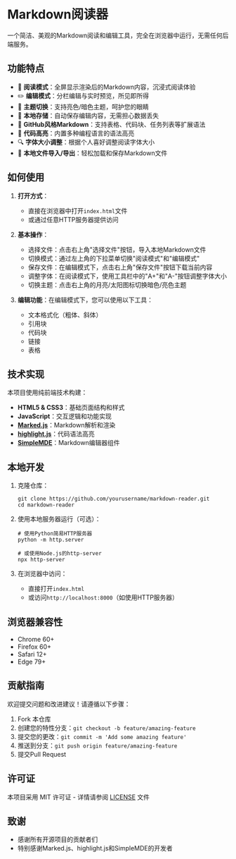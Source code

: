 # Markdown阅读器

一个简洁、美观的Markdown阅读和编辑工具，完全在浏览器中运行，无需任何后端服务。

## 功能特点

- 📖 **阅读模式**：全屏显示渲染后的Markdown内容，沉浸式阅读体验
- ✏️ **编辑模式**：分栏编辑与实时预览，所见即所得
- 🎨 **主题切换**：支持亮色/暗色主题，呵护您的眼睛
- 💾 **本地存储**：自动保存编辑内容，无需担心数据丢失
- 📝 **GitHub风格Markdown**：支持表格、代码块、任务列表等扩展语法
- 🔆 **代码高亮**：内置多种编程语言的语法高亮
- 🔍 **字体大小调整**：根据个人喜好调整阅读字体大小
- 📄 **本地文件导入/导出**：轻松加载和保存Markdown文件

## 如何使用

1. **打开方式**：
   - 直接在浏览器中打开`index.html`文件
   - 或通过任意HTTP服务器提供访问

2. **基本操作**：
   - 选择文件：点击右上角"选择文件"按钮，导入本地Markdown文件
   - 切换模式：通过左上角的下拉菜单切换"阅读模式"和"编辑模式"
   - 保存文件：在编辑模式下，点击右上角"保存文件"按钮下载当前内容
   - 调整字体：在阅读模式下，使用工具栏中的"A+"和"A-"按钮调整字体大小
   - 切换主题：点击右上角的月亮/太阳图标切换暗色/亮色主题

3. **编辑功能**：在编辑模式下，您可以使用以下工具：
   - 文本格式化（粗体、斜体）
   - 引用块
   - 代码块
   - 链接
   - 表格

## 技术实现

本项目使用纯前端技术构建：

- **HTML5 & CSS3**：基础页面结构和样式
- **JavaScript**：交互逻辑和功能实现
- **[Marked.js](https://marked.js.org/)**：Markdown解析和渲染
- **[highlight.js](https://highlightjs.org/)**：代码语法高亮
- **[SimpleMDE](https://simplemde.com/)**：Markdown编辑器组件

## 本地开发

1. 克隆仓库：
   ```
   git clone https://github.com/yourusername/markdown-reader.git
   cd markdown-reader
   ```

2. 使用本地服务器运行（可选）：
   ```
   # 使用Python简易HTTP服务器
   python -m http.server
   
   # 或使用Node.js的http-server
   npx http-server
   ```

3. 在浏览器中访问：
   - 直接打开`index.html`
   - 或访问`http://localhost:8000`（如使用HTTP服务器）

## 浏览器兼容性

- Chrome 60+
- Firefox 60+
- Safari 12+
- Edge 79+

## 贡献指南

欢迎提交问题和改进建议！请遵循以下步骤：

1. Fork 本仓库
2. 创建您的特性分支：`git checkout -b feature/amazing-feature`
3. 提交您的更改：`git commit -m 'Add some amazing feature'`
4. 推送到分支：`git push origin feature/amazing-feature`
5. 提交Pull Request

## 许可证

本项目采用 MIT 许可证 - 详情请参阅 [LICENSE](LICENSE) 文件

## 致谢

- 感谢所有开源项目的贡献者们
- 特别感谢Marked.js、highlight.js和SimpleMDE的开发者 